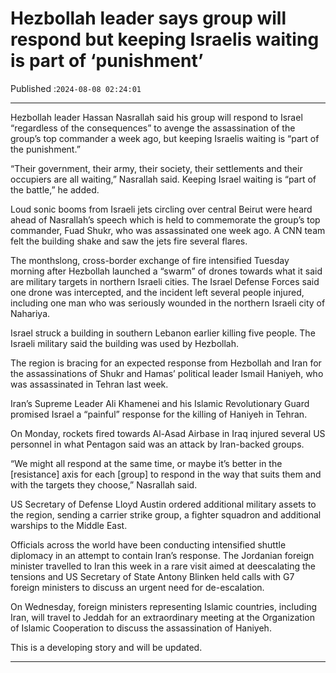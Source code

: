 # Hezbollah leader says group will respond but keeping Israelis waiting is part of ‘punishment’

Published :`2024-08-08 02:24:01`

---

Hezbollah leader Hassan Nasrallah said his group will respond to Israel “regardless of the consequences” to avenge the assassination of the group’s top commander a week ago, but keeping Israelis waiting is “part of the punishment.”

“Their government, their army, their society, their settlements and their occupiers are all waiting,” Nasrallah said. Keeping Israel waiting is “part of the battle,” he added.

Loud sonic booms from Israeli jets circling over central Beirut were heard ahead of Nasrallah’s speech which is held to commemorate the group’s top commander, Fuad Shukr, who was assassinated one week ago. A CNN team felt the building shake and saw the jets fire several flares.

The monthslong, cross-border exchange of fire intensified Tuesday morning after Hezbollah launched a “swarm” of drones towards what it said are military targets in northern Israeli cities. The Israel Defense Forces said one drone was intercepted, and the incident left several people injured, including one man who was seriously wounded in the northern Israeli city of Nahariya.

Israel struck a building in southern Lebanon earlier killing five people. The Israeli military said the building was used by Hezbollah.

The region is bracing for an expected response from Hezbollah and Iran for the assassinations of Shukr and Hamas’ political leader Ismail Haniyeh, who was assassinated in Tehran last week.

Iran’s Supreme Leader Ali Khamenei and his Islamic Revolutionary Guard promised Israel a “painful” response for the killing of Haniyeh in Tehran.

On Monday, rockets fired towards Al-Asad Airbase in Iraq injured several US personnel in what Pentagon said was an attack by Iran-backed groups.

“We might all respond at the same time, or maybe it’s better in the [resistance] axis for each [group] to respond in the way that suits them and with the targets they choose,” Nasrallah said.

US Secretary of Defense Lloyd Austin ordered additional military assets to the region, sending a carrier strike group, a fighter squadron and additional warships to the Middle East.

Officials across the world have been conducting intensified shuttle diplomacy in an attempt to contain Iran’s response. The Jordanian foreign minister travelled to Iran this week in a rare visit aimed at deescalating the tensions and US Secretary of State Antony Blinken held calls with G7 foreign ministers to discuss an urgent need for de-escalation.

On Wednesday, foreign ministers representing Islamic countries, including Iran, will travel to Jeddah for an extraordinary meeting at the Organization of Islamic Cooperation to discuss the assassination of Haniyeh.

This is a developing story and will be updated.

---

